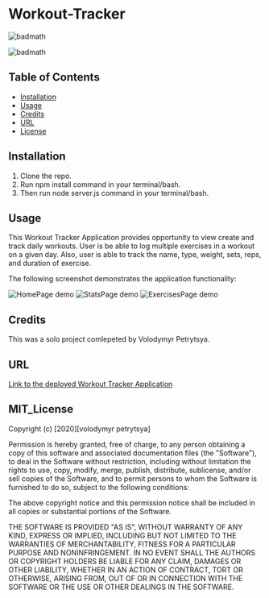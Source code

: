 # Workout-Tracker


![badmath](https://img.shields.io/badge/gallery-search)

![badmath](https://img.shields.io/badge/license-MIT-brightgreen)

## Table of Contents

- [Installation](#installation)
- [Usage](#usage)
- [Credits](#credits)
- [URL](#url)
- [License](#mit_license)

## Installation

1. Clone the repo.
2. Run npm install command in your terminal/bash.
3. Then run node server.js command in your terminal/bash.

## Usage

This Workout Tracker Application provides opportunity to view create and track daily workouts. User is be able to log multiple exercises in a workout on a given day. Also, user is able to track the name, type, weight, sets, reps, and duration of exercise.

The following screenshot demonstrates the application functionality:

![HomePage demo](./assets/img/homepage.png)
![StatsPage demo](./assets/img/stats.png)
![ExercisesPage demo](./assets/img/exercise.png)
## Credits
This was a solo project comlepeted by Volodymyr Petrytsya.

## URL

[Link to the deployed Workout Tracker Application](https://cryptic-shore-89598.herokuapp.com/)

## MIT_License

Copyright (c) [2020][volodymyr petrytsya]

Permission is hereby granted, free of charge, to any person obtaining a copy
of this software and associated documentation files (the "Software"), to deal
in the Software without restriction, including without limitation the rights
to use, copy, modify, merge, publish, distribute, sublicense, and/or sell
copies of the Software, and to permit persons to whom the Software is
furnished to do so, subject to the following conditions:

The above copyright notice and this permission notice shall be included in all
copies or substantial portions of the Software.

THE SOFTWARE IS PROVIDED "AS IS", WITHOUT WARRANTY OF ANY KIND, EXPRESS OR
IMPLIED, INCLUDING BUT NOT LIMITED TO THE WARRANTIES OF MERCHANTABILITY,
FITNESS FOR A PARTICULAR PURPOSE AND NONINFRINGEMENT. IN NO EVENT SHALL THE
AUTHORS OR COPYRIGHT HOLDERS BE LIABLE FOR ANY CLAIM, DAMAGES OR OTHER
LIABILITY, WHETHER IN AN ACTION OF CONTRACT, TORT OR OTHERWISE, ARISING FROM,
OUT OF OR IN CONNECTION WITH THE SOFTWARE OR THE USE OR OTHER DEALINGS IN THE
SOFTWARE.

 <!-- ## Contributing

If you would like to contribute to this project, please follow the [Contributor Covenant](https://www.contributor-covenant.org/) guidelines.  -->
